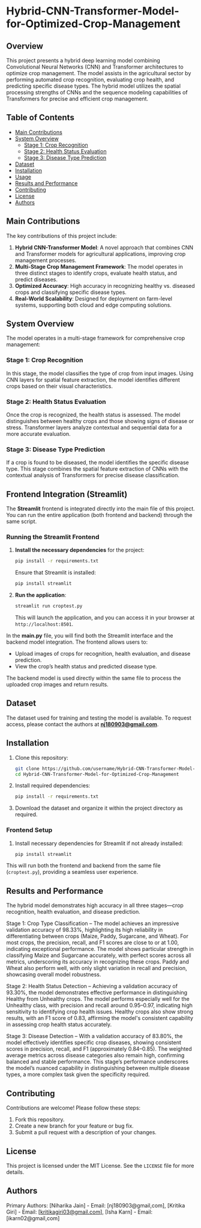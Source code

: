 # Hybrid-CNN-Transformer-Model-for-Optimized-Crop-Management

## Overview
This project presents a hybrid deep learning model combining Convolutional Neural Networks (CNN) and Transformer architectures to optimize crop management. The model assists in the agricultural sector by performing automated crop recognition, evaluating crop health, and predicting specific disease types. The hybrid model utilizes the spatial processing strengths of CNNs and the sequence modeling capabilities of Transformers for precise and efficient crop management.

## Table of Contents
- [Main Contributions](#main-contributions)
- [System Overview](#system-overview)
  - [Stage 1: Crop Recognition](#stage-1-crop-recognition)
  - [Stage 2: Health Status Evaluation](#stage-2-health-status-evaluation)
  - [Stage 3: Disease Type Prediction](#stage-3-disease-type-prediction)
- [Dataset](#dataset)
- [Installation](#installation)
- [Usage](#usage)
- [Results and Performance](#results-and-performance)
- [Contributing](#contributing)
- [License](#license)
- [Authors](#authors)
## Main Contributions
The key contributions of this project include:
1. **Hybrid CNN-Transformer Model**: A novel approach that combines CNN and Transformer models for agricultural applications, improving crop management processes.
2. **Multi-Stage Crop Management Framework**: The model operates in three distinct stages to identify crops, evaluate health status, and predict diseases.
3. **Optimized Accuracy**: High accuracy in recognizing healthy vs. diseased crops and classifying specific disease types.
4. **Real-World Scalability**: Designed for deployment on farm-level systems, supporting both cloud and edge computing solutions.

## System Overview
The model operates in a multi-stage framework for comprehensive crop management:

### Stage 1: Crop Recognition
In this stage, the model classifies the type of crop from input images. Using CNN layers for spatial feature extraction, the model identifies different crops based on their visual characteristics.

### Stage 2: Health Status Evaluation
Once the crop is recognized, the health status is assessed. The model distinguishes between healthy crops and those showing signs of disease or stress. Transformer layers analyze contextual and sequential data for a more accurate evaluation.

### Stage 3: Disease Type Prediction
If a crop is found to be diseased, the model identifies the specific disease type. This stage combines the spatial feature extraction of CNNs with the contextual analysis of Transformers for precise disease classification.

## Frontend Integration (Streamlit)
The **Streamlit** frontend is integrated directly into the main file of this project. You can run the entire application (both frontend and backend) through the same script.

### Running the Streamlit Frontend
1. **Install the necessary dependencies** for the project:
   ```bash
   pip install -r requirements.txt
   ```
   Ensure that Streamlit is installed:
   ```bash
   pip install streamlit
   ```

2. **Run the application**:
   ```bash
   streamlit run croptest.py
   ```
   This will launch the application, and you can access it in your browser at `http://localhost:8501`.

In the **main.py** file, you will find both the Streamlit interface and the backend model integration. The frontend allows users to:
- Upload images of crops for recognition, health evaluation, and disease prediction.
- View the crop’s health status and predicted disease type.

The backend model is used directly within the same file to process the uploaded crop images and return results.

## Dataset
  The dataset used for training and testing the model is available. To request access, please contact the authors at **nj180903@gmail.com**.

## Installation
1. Clone this repository:
   ```bash
   git clone https://github.com/username/Hybrid-CNN-Transformer-Model-for-Optimized-Crop-Management.git
   cd Hybrid-CNN-Transformer-Model-for-Optimized-Crop-Management
   ```

2. Install required dependencies:
   ```bash
   pip install -r requirements.txt
   ```

3. Download the dataset and organize it within the project directory as required.



### Frontend Setup
1. Install necessary dependencies for Streamlit if not already installed:
   ```bash
   pip install streamlit
   ```
This will run both the frontend and backend from the same file (`croptest.py`), providing a seamless user experience.

## Results and Performance
The hybrid model demonstrates high accuracy in all three stages—crop recognition, health evaluation, and disease prediction. 

Stage 1: Crop Type Classification – The model achieves an impressive validation accuracy of 98.33%, highlighting its high reliability in differentiating between crops (Maize, Paddy, Sugarcane, and Wheat). For most crops, the precision, recall, and F1 scores are close to or at 1.00, indicating exceptional performance. The model shows particular strength in classifying Maize and Sugarcane accurately, with perfect scores across all metrics, underscoring its accuracy in recognizing these crops. Paddy and Wheat also perform well, with only slight variation in recall and precision, showcasing overall model robustness.

Stage 2: Health Status Detection – Achieving a validation accuracy of 93.30%, the model demonstrates effective performance in distinguishing Healthy from Unhealthy crops. The model performs especially well for the Unhealthy class, with precision and recall around 0.95–0.97, indicating high sensitivity to identifying crop health issues. Healthy crops also show strong results, with an F1 score of 0.83, affirming the model's consistent capability in assessing crop health status accurately.

Stage 3: Disease Detection – With a validation accuracy of 83.80%, the model effectively identifies specific crop diseases, showing consistent scores in precision, recall, and F1 (approximately 0.84–0.85). The weighted average metrics across disease categories also remain high, confirming balanced and stable performance. This stage’s performance underscores the model’s nuanced capability in distinguishing between multiple disease types, a more complex task given the specificity required.


## Contributing
Contributions are welcome! Please follow these steps:
1. Fork this repository.
2. Create a new branch for your feature or bug fix.
3. Submit a pull request with a description of your changes.

## License
This project is licensed under the MIT License. See the `LICENSE` file for more details.

## Authors

Primary Authors:
 [Niharika Jain] - Email: [nj180903@gmail,com],
 [Kritika Giri] - Email: [kritikagiri03@gmail.com],
 [Isha Karn] - Email: [ikarn02@gmail,com]

